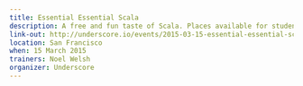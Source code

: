 ```yaml
---
title: Essential Essential Scala
description: A free and fun taste of Scala. Places available for students and teaching assistants.
link-out: http://underscore.io/events/2015-03-15-essential-essential-scala.html
location: San Francisco
when: 15 March 2015
trainers: Noel Welsh
organizer: Underscore
---
```

